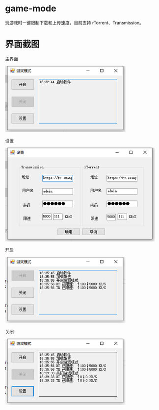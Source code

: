 # game-mode
玩游戏时一键限制下载和上传速度，目前支持 rTorrent、Transmission。

# 界面截图

主界面

![](/screenshot/game-mode-1.png)

设置

![](/screenshot/game-mode-2.png)

开启

![](/screenshot/game-mode-3.png)

关闭

![](/screenshot/game-mode-4.png)